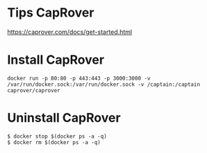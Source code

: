# Tips CapRover

https://caprover.com/docs/get-started.html
 
# Install CapRover
```
docker run -p 80:80 -p 443:443 -p 3000:3000 -v /var/run/docker.sock:/var/run/docker.sock -v /captain:/captain caprover/caprover
```


# Uninstall CapRover
```
$ docker stop $(docker ps -a -q)
$ docker rm $(docker ps -a -q)
```
